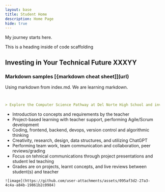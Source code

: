 ```yaml
---
layout: base
title: Student Home 
description: Home Page
hide: true
---
```


My journey starts here.


This is a heading inside of code scaffolding 

## Investing in Your Technical Future XXXYY

### Markdown samples [{markdown cheat sheet]][(](https://www.markdownguide.org/getting-started/)url)
Using markdown from index.md. We are learning markdown. 

```markdown


> Explore the Computer Science Pathway at Del Norte High School and invest in your technical skills. All Del Norte CompSci classes are designed to provide a real-world development experience. Class time includes tech talks (lectures), peer collaboration, communication with teachers, critical thinking while coding, and creativity in projects. Grading is focused on time invested, participation with peers, and engagement in learning.
```

- Introduction to concepts and requirements by the teacher
- Project-based learning with teacher support, performing Agile/Scrum development
- Coding, frontend, backend, devops, version control and algorithmic thinking
- Creativity, research, design, data structures, and utilizing ChatGPT
- Performing team work, team communication and collaboration, peer reviews/grading
- Focus on tehnical communications through project presentations and student led teaching
- Grades are on projects, learnt concepts, and live reviews between student(s) and teacher

```
![image](https://github.com/user-attachments/assets/095af3d2-27a3-4c4a-a84b-19861b2c0984)

